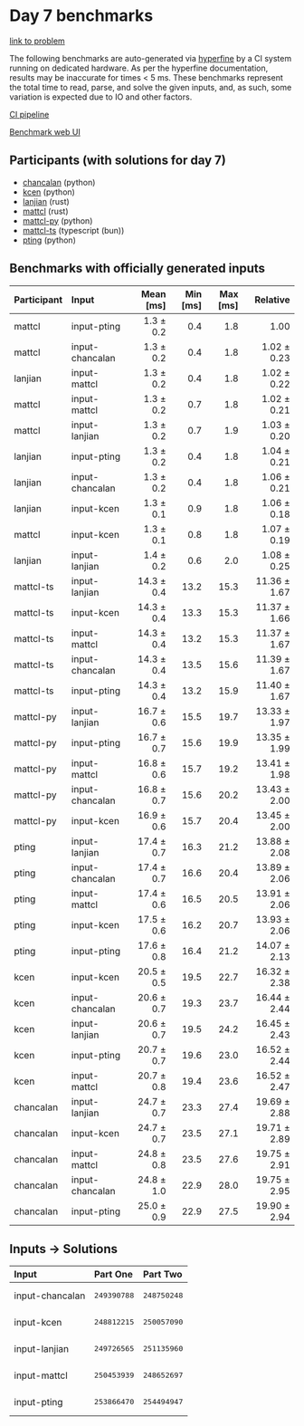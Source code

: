 # Day 7 benchmarks

[link to problem](https://adventofcode.com/2023/day/7)

The following benchmarks are auto-generated via
[hyperfine](https://github.com/sharkdp/hyperfine) by a CI system running on
dedicated hardware. As per the hyperfine documentation, results may be
inaccurate for times < 5 ms. These benchmarks represent the total time to read,
parse, and solve the given inputs, and, as such, some variation is expected due
to IO and other factors.

[CI pipeline](http://ci.papercode.net:8080/teams/main/pipelines/aoc2023)

[Benchmark web UI](https://aoc.ancalagon.black)


## Participants (with solutions for day 7)

- [chancalan](https://github.com/chancalan/aoc2023) (python)
- [kcen](https://github.com/kcen/aoc2023) (python)
- [lanjian](https://github.com/lanjian/aoc-2023) (rust)
- [mattcl](https://github.com/mattcl/aoc2023) (rust)
- [mattcl-py](https://github.com/mattcl/aoc2023-py) (python)
- [mattcl-ts](https://github.com/mattcl/aoc2023-js) (typescript (bun))
- [pting](https://github.com/pting/aoc2023) (python)


## Benchmarks with officially generated inputs

| Participant | Input | Mean [ms] | Min [ms] | Max [ms] | Relative |
|:---|:---|---:|---:|---:|---:|
| mattcl | input-pting | 1.3 ± 0.2 | 0.4 | 1.8 | 1.00 |
| mattcl | input-chancalan | 1.3 ± 0.2 | 0.4 | 1.8 | 1.02 ± 0.23 |
| lanjian | input-mattcl | 1.3 ± 0.2 | 0.4 | 1.8 | 1.02 ± 0.22 |
| mattcl | input-mattcl | 1.3 ± 0.2 | 0.7 | 1.8 | 1.02 ± 0.21 |
| mattcl | input-lanjian | 1.3 ± 0.2 | 0.7 | 1.9 | 1.03 ± 0.20 |
| lanjian | input-pting | 1.3 ± 0.2 | 0.4 | 1.8 | 1.04 ± 0.21 |
| lanjian | input-chancalan | 1.3 ± 0.2 | 0.4 | 1.8 | 1.06 ± 0.21 |
| lanjian | input-kcen | 1.3 ± 0.1 | 0.9 | 1.8 | 1.06 ± 0.18 |
| mattcl | input-kcen | 1.3 ± 0.1 | 0.8 | 1.8 | 1.07 ± 0.19 |
| lanjian | input-lanjian | 1.4 ± 0.2 | 0.6 | 2.0 | 1.08 ± 0.25 |
| mattcl-ts | input-lanjian | 14.3 ± 0.4 | 13.2 | 15.3 | 11.36 ± 1.67 |
| mattcl-ts | input-kcen | 14.3 ± 0.4 | 13.3 | 15.3 | 11.37 ± 1.66 |
| mattcl-ts | input-mattcl | 14.3 ± 0.4 | 13.2 | 15.3 | 11.37 ± 1.67 |
| mattcl-ts | input-chancalan | 14.3 ± 0.4 | 13.5 | 15.6 | 11.39 ± 1.67 |
| mattcl-ts | input-pting | 14.3 ± 0.4 | 13.2 | 15.9 | 11.40 ± 1.67 |
| mattcl-py | input-lanjian | 16.7 ± 0.6 | 15.5 | 19.7 | 13.33 ± 1.97 |
| mattcl-py | input-pting | 16.7 ± 0.7 | 15.6 | 19.9 | 13.35 ± 1.99 |
| mattcl-py | input-mattcl | 16.8 ± 0.6 | 15.7 | 19.2 | 13.41 ± 1.98 |
| mattcl-py | input-chancalan | 16.8 ± 0.7 | 15.6 | 20.2 | 13.43 ± 2.00 |
| mattcl-py | input-kcen | 16.9 ± 0.6 | 15.7 | 20.4 | 13.45 ± 2.00 |
| pting | input-lanjian | 17.4 ± 0.7 | 16.3 | 21.2 | 13.88 ± 2.08 |
| pting | input-chancalan | 17.4 ± 0.7 | 16.6 | 20.4 | 13.89 ± 2.06 |
| pting | input-mattcl | 17.4 ± 0.6 | 16.5 | 20.5 | 13.91 ± 2.06 |
| pting | input-kcen | 17.5 ± 0.6 | 16.2 | 20.7 | 13.93 ± 2.06 |
| pting | input-pting | 17.6 ± 0.8 | 16.4 | 21.2 | 14.07 ± 2.13 |
| kcen | input-kcen | 20.5 ± 0.5 | 19.5 | 22.7 | 16.32 ± 2.38 |
| kcen | input-chancalan | 20.6 ± 0.7 | 19.3 | 23.7 | 16.44 ± 2.44 |
| kcen | input-lanjian | 20.6 ± 0.7 | 19.5 | 24.2 | 16.45 ± 2.43 |
| kcen | input-pting | 20.7 ± 0.7 | 19.6 | 23.0 | 16.52 ± 2.44 |
| kcen | input-mattcl | 20.7 ± 0.8 | 19.4 | 23.6 | 16.52 ± 2.47 |
| chancalan | input-lanjian | 24.7 ± 0.7 | 23.3 | 27.4 | 19.69 ± 2.88 |
| chancalan | input-kcen | 24.7 ± 0.7 | 23.5 | 27.1 | 19.71 ± 2.89 |
| chancalan | input-mattcl | 24.8 ± 0.8 | 23.5 | 27.6 | 19.75 ± 2.91 |
| chancalan | input-chancalan | 24.8 ± 1.0 | 22.9 | 28.0 | 19.75 ± 2.95 |
| chancalan | input-pting | 25.0 ± 0.9 | 22.9 | 27.5 | 19.90 ± 2.94 |


## Inputs -> Solutions

| Input | Part One | Part Two |
|:---|:---|:---|
|input-chancalan|<pre>249390788</pre>|<pre>248750248</pre>|
|input-kcen|<pre>248812215</pre>|<pre>250057090</pre>|
|input-lanjian|<pre>249726565</pre>|<pre>251135960</pre>|
|input-mattcl|<pre>250453939</pre>|<pre>248652697</pre>|
|input-pting|<pre>253866470</pre>|<pre>254494947</pre>|